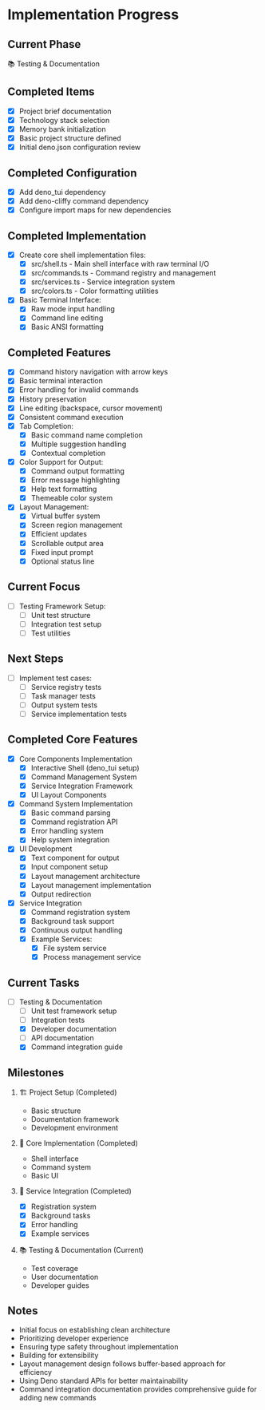 # Implementation Progress

## Current Phase
📚 Testing & Documentation

## Completed Items
- [x] Project brief documentation
- [x] Technology stack selection
- [x] Memory bank initialization
- [x] Basic project structure defined
- [x] Initial deno.json configuration review

## Completed Configuration
- [x] Add deno_tui dependency
- [x] Add deno-cliffy command dependency
- [x] Configure import maps for new dependencies

## Completed Implementation
- [x] Create core shell implementation files:
  - [x] src/shell.ts - Main shell interface with raw terminal I/O
  - [x] src/commands.ts - Command registry and management
  - [x] src/services.ts - Service integration system
  - [x] src/colors.ts - Color formatting utilities
- [x] Basic Terminal Interface:
  - [x] Raw mode input handling
  - [x] Command line editing
  - [x] Basic ANSI formatting

## Completed Features
- [x] Command history navigation with arrow keys
- [x] Basic terminal interaction
- [x] Error handling for invalid commands
- [x] History preservation
- [x] Line editing (backspace, cursor movement)
- [x] Consistent command execution
- [x] Tab Completion:
  - [x] Basic command name completion
  - [x] Multiple suggestion handling
  - [x] Contextual completion
- [x] Color Support for Output:
  - [x] Command output formatting
  - [x] Error message highlighting
  - [x] Help text formatting
  - [x] Themeable color system
- [x] Layout Management:
  - [x] Virtual buffer system
  - [x] Screen region management
  - [x] Efficient updates
  - [x] Scrollable output area
  - [x] Fixed input prompt
  - [x] Optional status line

## Current Focus
- [ ] Testing Framework Setup:
  - [ ] Unit test structure
  - [ ] Integration test setup
  - [ ] Test utilities

## Next Steps
- [ ] Implement test cases:
  - [ ] Service registry tests
  - [ ] Task manager tests
  - [ ] Output system tests
  - [ ] Service implementation tests

## Completed Core Features
- [x] Core Components Implementation
  - [x] Interactive Shell (deno_tui setup)
  - [x] Command Management System
  - [x] Service Integration Framework
  - [x] UI Layout Components

- [x] Command System Implementation
  - [x] Basic command parsing
  - [x] Command registration API
  - [x] Error handling system
  - [x] Help system integration

- [x] UI Development
  - [x] Text component for output
  - [x] Input component setup
  - [x] Layout management architecture
  - [x] Layout management implementation
  - [x] Output redirection

- [x] Service Integration
  - [x] Command registration system
  - [x] Background task support
  - [x] Continuous output handling
  - [x] Example Services:
    - [x] File system service
    - [x] Process management service

## Current Tasks
- [ ] Testing & Documentation
  - [ ] Unit test framework setup
  - [ ] Integration tests
  - [x] Developer documentation
  - [ ] API documentation
  - [x] Command integration guide

## Milestones
1. 🏗 Project Setup (Completed)
   - Basic structure
   - Documentation framework
   - Development environment

2. 🎯 Core Implementation (Completed)
   - Shell interface
   - Command system
   - Basic UI

3. 🔄 Service Integration (Completed)
   - [x] Registration system
   - [x] Background tasks
   - [x] Error handling
   - [x] Example services

4. 📚 Testing & Documentation (Current)
   - Test coverage
   - User documentation
   - Developer guides

## Notes
- Initial focus on establishing clean architecture
- Prioritizing developer experience
- Ensuring type safety throughout implementation
- Building for extensibility
- Layout management design follows buffer-based approach for efficiency
- Using Deno standard APIs for better maintainability
- Command integration documentation provides comprehensive guide for adding new commands